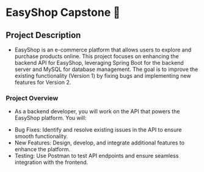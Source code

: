 # EasyShop Capstone 🛒

## Project Description
* EasyShop is an e-commerce platform that allows users to explore and purchase products online. This project focuses on enhancing the backend API for EasyShop, leveraging Spring Boot for the backend server and MySQL for database management. The goal is to improve the existing functionality (Version 1) by fixing bugs and implementing new features for Version 2.

### Project Overview
* As a backend developer, you will work on the API that powers the EasyShop platform. You will:
- Bug Fixes: Identify and resolve existing issues in the API to ensure smooth functionality.
- New Features: Design, develop, and integrate additional features to enhance the platform.
- Testing: Use Postman to test API endpoints and ensure seamless integration with the frontend.

